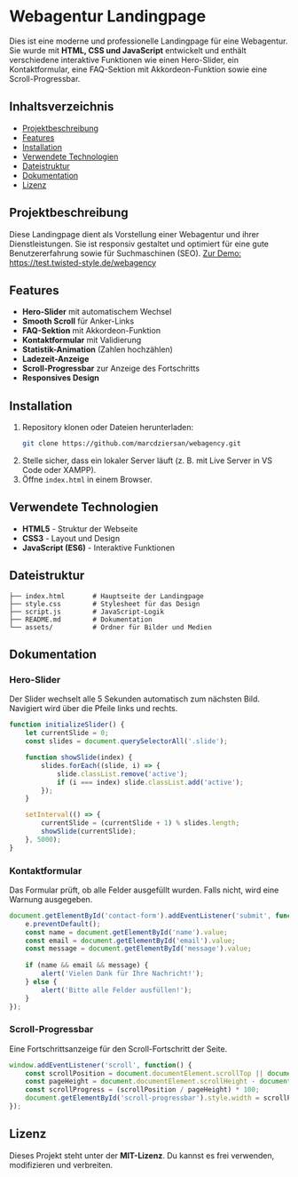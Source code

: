 # Webagentur Landingpage

Dies ist eine moderne und professionelle Landingpage für eine Webagentur. Sie wurde mit **HTML, CSS und JavaScript** entwickelt und enthält verschiedene interaktive Funktionen wie einen Hero-Slider, ein Kontaktformular, eine FAQ-Sektion mit Akkordeon-Funktion sowie eine Scroll-Progressbar.

## Inhaltsverzeichnis
- [Projektbeschreibung](#projektbeschreibung)
- [Features](#features)
- [Installation](#installation)
- [Verwendete Technologien](#verwendete-technologien)
- [Dateistruktur](#dateistruktur)
- [Dokumentation](#dokumentation)
- [Lizenz](#lizenz)

## Projektbeschreibung
Diese Landingpage dient als Vorstellung einer Webagentur und ihrer Dienstleistungen. Sie ist responsiv gestaltet und optimiert für eine gute Benutzererfahrung sowie für Suchmaschinen (SEO).
<a href="https://test.twisted-style.de/webagency" target="_blank">Zur Demo: https://test.twisted-style.de/webagency</a>

## Features
- **Hero-Slider** mit automatischem Wechsel
- **Smooth Scroll** für Anker-Links
- **FAQ-Sektion** mit Akkordeon-Funktion
- **Kontaktformular** mit Validierung
- **Statistik-Animation** (Zahlen hochzählen)
- **Ladezeit-Anzeige**
- **Scroll-Progressbar** zur Anzeige des Fortschritts
- **Responsives Design**

## Installation
1. Repository klonen oder Dateien herunterladen:
   ```sh
   git clone https://github.com/marcdziersan/webagency.git
   ```
2. Stelle sicher, dass ein lokaler Server läuft (z. B. mit Live Server in VS Code oder XAMPP).
3. Öffne `index.html` in einem Browser.

## Verwendete Technologien
- **HTML5** - Struktur der Webseite
- **CSS3** - Layout und Design
- **JavaScript (ES6)** - Interaktive Funktionen

## Dateistruktur
```
├── index.html       # Hauptseite der Landingpage
├── style.css        # Stylesheet für das Design
├── script.js        # JavaScript-Logik
├── README.md        # Dokumentation
└── assets/          # Ordner für Bilder und Medien
```

## Dokumentation
### Hero-Slider
Der Slider wechselt alle 5 Sekunden automatisch zum nächsten Bild. Navigiert wird über die Pfeile links und rechts.

```js
function initializeSlider() {
    let currentSlide = 0;
    const slides = document.querySelectorAll('.slide');

    function showSlide(index) {
        slides.forEach((slide, i) => {
            slide.classList.remove('active');
            if (i === index) slide.classList.add('active');
        });
    }

    setInterval(() => {
        currentSlide = (currentSlide + 1) % slides.length;
        showSlide(currentSlide);
    }, 5000);
}
```

### Kontaktformular
Das Formular prüft, ob alle Felder ausgefüllt wurden. Falls nicht, wird eine Warnung ausgegeben.

```js
document.getElementById('contact-form').addEventListener('submit', function(e) {
    e.preventDefault();
    const name = document.getElementById('name').value;
    const email = document.getElementById('email').value;
    const message = document.getElementById('message').value;
    
    if (name && email && message) {
        alert('Vielen Dank für Ihre Nachricht!');
    } else {
        alert('Bitte alle Felder ausfüllen!');
    }
});
```

### Scroll-Progressbar
Eine Fortschrittsanzeige für den Scroll-Fortschritt der Seite.

```js
window.addEventListener('scroll', function() {
    const scrollPosition = document.documentElement.scrollTop || document.body.scrollTop;
    const pageHeight = document.documentElement.scrollHeight - document.documentElement.clientHeight;
    const scrollProgress = (scrollPosition / pageHeight) * 100;
    document.getElementById('scroll-progressbar').style.width = scrollProgress + '%';
});
```

## Lizenz
Dieses Projekt steht unter der **MIT-Lizenz**. Du kannst es frei verwenden, modifizieren und verbreiten.

